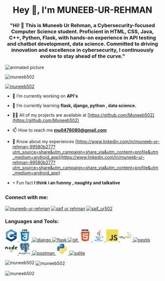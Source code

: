 <h1 align="center">Hey 👋, I'm MUNEEB-UR-REHMAN</h1>
<h3 align="center">
"Hi! 👋 This is  Muneeb Ur Rehman, a Cybersecurity-focused Computer Science student. Proficient in HTML, CSS, Java, C++, Python, Flask, with hands-on experience in API testing and chatbot development, data science. Committed to driving innovation and excellence in cybersecurity, I continuously evolve to stay ahead of the curve."</h3>

<img align="center" src="https://raw.githubusercontent.com/gist/obernardovieira/f4ec9b75736a98be5f6198f5ae40b897/raw/2546374e14122f5c0a8c7cc0c49edd07bf5d14cd/dev.gif" alt="animated picture" width="100%" height="500">

<p align="left"> <img src="https://komarev.com/ghpvc/?username=muneeb502&label=Profile%20views&color=0e75b6&style=flat" alt="muneeb502" /> </p>

<p align="left"> <a href="https://github.com/ryo-ma/github-profile-trophy"><img src="https://github-profile-trophy.vercel.app/?username=muneeb502" alt="muneeb502" /></a> </p>

- 🔭 I’m currently working on **API's**

- 🌱 I’m currently learning **flask, django, python , data science.**

- 👨‍💻 All of my projects are available at [https://github.com/Muneeb502](https://github.com/Muneeb502)

- 📫 How to reach me **mu0476080@gmail.com**

- 📄 Know about my experiences [https://www.linkedin.com/in/muneeb-ur-rehman-99580b277?utm_source=share&utm_campaign=share_via&utm_content=profile&utm_medium=android_app](https://www.linkedin.com/in/muneeb-ur-rehman-99580b277?utm_source=share&utm_campaign=share_via&utm_content=profile&utm_medium=android_app)

- ⚡ Fun fact **I think i an funnny , naughty and talkative**

<h3 align="left">Connect with me:</h3>
<p align="left">
<a href="https://linkedin.com/in/muneeb-ur-rehman" target="blank"><img align="center" src="https://raw.githubusercontent.com/rahuldkjain/github-profile-readme-generator/master/src/images/icons/Social/linked-in-alt.svg" alt="muneeb-ur-rehman" height="30" width="40" /></a>
<a href="https://fb.com/saif ur rehman" target="blank"><img align="center" src="https://raw.githubusercontent.com/rahuldkjain/github-profile-readme-generator/master/src/images/icons/Social/facebook.svg" alt="saif ur rehman" height="30" width="40" /></a>
<a href="https://instagram.com/saif_ur502" target="blank"><img align="center" src="https://raw.githubusercontent.com/rahuldkjain/github-profile-readme-generator/master/src/images/icons/Social/instagram.svg" alt="saif_ur502" height="30" width="40" /></a>
</p>

<h3 align="left">Languages and Tools:</h3>
<p align="left"> <a href="https://www.w3schools.com/cpp/" target="_blank" rel="noreferrer"> <img src="https://raw.githubusercontent.com/devicons/devicon/master/icons/cplusplus/cplusplus-original.svg" alt="cplusplus" width="40" height="40"/> </a> <a href="https://www.w3schools.com/css/" target="_blank" rel="noreferrer"> <img src="https://raw.githubusercontent.com/devicons/devicon/master/icons/css3/css3-original-wordmark.svg" alt="css3" width="40" height="40"/> </a> <a href="https://www.djangoproject.com/" target="_blank" rel="noreferrer"> <img src="https://cdn.worldvectorlogo.com/logos/django.svg" alt="django" width="40" height="40"/> </a> <a href="https://flask.palletsprojects.com/" target="_blank" rel="noreferrer"> <img src="https://www.vectorlogo.zone/logos/pocoo_flask/pocoo_flask-icon.svg" alt="flask" width="40" height="40"/> </a> <a href="https://git-scm.com/" target="_blank" rel="noreferrer"> <img src="https://www.vectorlogo.zone/logos/git-scm/git-scm-icon.svg" alt="git" width="40" height="40"/> </a> <a href="https://www.w3.org/html/" target="_blank" rel="noreferrer"> <img src="https://raw.githubusercontent.com/devicons/devicon/master/icons/html5/html5-original-wordmark.svg" alt="html5" width="40" height="40"/> </a> <a href="https://www.java.com" target="_blank" rel="noreferrer"> <img src="https://raw.githubusercontent.com/devicons/devicon/master/icons/java/java-original.svg" alt="java" width="40" height="40"/> </a> <a href="https://developer.mozilla.org/en-US/docs/Web/JavaScript" target="_blank" rel="noreferrer"> <img src="https://raw.githubusercontent.com/devicons/devicon/master/icons/javascript/javascript-original.svg" alt="javascript" width="40" height="40"/> </a> <a href="https://www.mysql.com/" target="_blank" rel="noreferrer"> <img src="https://raw.githubusercontent.com/devicons/devicon/master/icons/mysql/mysql-original-wordmark.svg" alt="mysql" width="40" height="40"/> </a> <a href="https://nextjs.org/" target="_blank" rel="noreferrer"> <img src="https://cdn.worldvectorlogo.com/logos/nextjs-2.svg" alt="nextjs" width="40" height="40"/> </a> <a href="https://nodejs.org" target="_blank" rel="noreferrer"> <img src="https://raw.githubusercontent.com/devicons/devicon/master/icons/nodejs/nodejs-original-wordmark.svg" alt="nodejs" width="40" height="40"/> </a> <a href="https://www.postgresql.org" target="_blank" rel="noreferrer"> <img src="https://raw.githubusercontent.com/devicons/devicon/master/icons/postgresql/postgresql-original-wordmark.svg" alt="postgresql" width="40" height="40"/> </a> <a href="https://postman.com" target="_blank" rel="noreferrer"> <img src="https://www.vectorlogo.zone/logos/getpostman/getpostman-icon.svg" alt="postman" width="40" height="40"/> </a> <a href="https://www.python.org" target="_blank" rel="noreferrer"> <img src="https://raw.githubusercontent.com/devicons/devicon/master/icons/python/python-original.svg" alt="python" width="40" height="40"/> </a> <a href="https://www.sqlite.org/" target="_blank" rel="noreferrer"> <img src="https://www.vectorlogo.zone/logos/sqlite/sqlite-icon.svg" alt="sqlite" width="40" height="40"/> </a> </p>

<p><img align="left" src="https://github-readme-stats.vercel.app/api/top-langs?username=muneeb502&show_icons=true&locale=en&layout=compact" alt="muneeb502" /></p>

<p>&nbsp;<img align="center" src="https://github-readme-stats.vercel.app/api?username=muneeb502&show_icons=true&locale=en" alt="muneeb502" /></p>

<p><img align="center" src="https://github-readme-streak-stats.herokuapp.com/?user=muneeb502&" alt="muneeb502" /></p>
